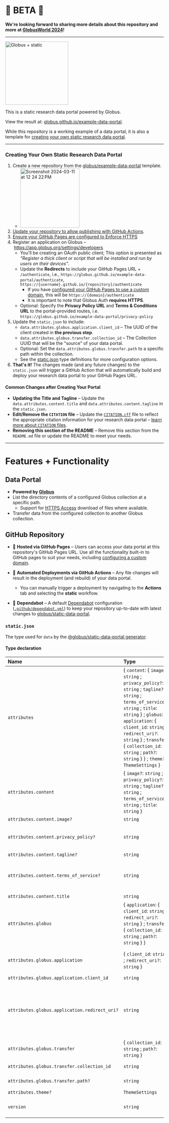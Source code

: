 # 🧪 BETA 🧪

**We're looking forward to sharing more details about this repository and more at [GlobusWorld 2024](https://www.globusworld.org/)!**

----

<img src="https://github.com/globus/example-data-portal/assets/694253/29723bc0-d692-47d5-bdc3-2625d3712cf3" height="200px" alt="Globus + static" />

This is a static research data portal powered by Globus.

View the result at: [globus.github.io/example-data-portal](https://globus.github.io/example-data-portal).

While this repository is a working example of a data portal, it is also a template for [creating your own static research data portal](#creating-your-own-static-research-data-portal).

----

### Creating Your Own Static Research Data Portal

1. Create a new repository from the [globus/example-data-portal](https://github.com/globus/example-data-portal) template.
   * <img width="188" alt="Screenshot 2024-03-11 at 12 24 22 PM" src="https://github.com/globus/example-data-portal/assets/694253/abffa5a5-86c8-47d9-be4b-f249d34505ab">
1. [Update your repository to allow publishing with GitHub Actions](https://docs.github.com/en/pages/getting-started-with-github-pages/configuring-a-publishing-source-for-your-github-pages-site#publishing-with-a-custom-github-actions-workflow).
1. [Ensure your GitHub Pages are configured to Enforce HTTPS](https://docs.github.com/en/pages/getting-started-with-github-pages/securing-your-github-pages-site-with-https)
1. Register an application on Globus – https://app.globus.org/settings/developers
   * You'll be creating an OAuth public client; This option is presented as _"Register a thick client or script that will be installed and run by users on their devices"_.
   * Update the **Redirects** to include your GitHub Pages URL + `/authenticate`, i.e., `https://globus.github.io/example-data-portal/authenticate`, `https://{username}.github.io/{repository}/authenticate`
     * If you have [configured your GitHub Pages to use a custom domain](https://docs.github.com/en/pages/configuring-a-custom-domain-for-your-github-pages-site/managing-a-custom-domain-for-your-github-pages-site), this will be `https://{domain}/authenticate`
     * It is important to note that Globus Auth **requires HTTPS**.
   * Optional: Specify the **Privacy Policy URL** and **Terms & Conditions URL** to the portal-provided routes, i.e. `https://globus.github.io/example-data-portal/privacy-policy`
1. Update the `static.json` to include:
   * `data.attributes.globus.application.client_id` – The UUID of the client created in **the previous step**.
   * `data.attributes.globus.transfer.collection_id` – The Collection UUID that will be the "source" of your data portal.
   * Optional: Set the `data.attributes.globus.transfer.path` to a specific path within the collection.
   * See the [static.json](#staticjson) type definitions for more configuration options.
1. **That's it!** The changes made (and any future changes) to the `static.json` will trigger a GitHub Action that will automatically build and deploy your research data portal to your GitHub Pages URL.


#### Common Changes after Creating Your Portal

- **Updating the Title and Tagline** – Update the `data.attributes.content.title` and `data.attributes.content.tagline` in the `static.json`.
- **Edit/Remove the `CITATION` file** – Update the [`CITATION.cff`](CITATION.cff) file to reflect the appropriate citation information for your research data portal – [learn more about `CITATION` files](https://docs.github.com/en/repositories/managing-your-repositorys-settings-and-features/customizing-your-repository/about-citation-files).
- **Removing this section of the README** – Remove this section from the `README.md` file or update the README to meet your needs.

----

# Features + Functionality

## Data Portal

- **Powered by [Globus](https://www.globus.org/)**
- List the directory contents of a configured Globus collection at a specific path.
  - Support for [HTTPS Access](https://docs.globus.org/globus-connect-server/v5.4/https-access-collections/) download of files where available.
- Transfer data from the configured collection to another Globus collection.

## GitHub Repository

- 📄 **Hosted via GitHub Pages** – Users can access your data portal at this repository's GitHub Pages URL. Use all the functionality built-in to GitHub pages to suit your needs, including [configuring a custom domain](https://docs.github.com/en/pages/configuring-a-custom-domain-for-your-github-pages-site/about-custom-domains-and-github-pages).

- 🚀 **Automated Deployments via GitHub Actions** – Any file changes will result in the deployment (and rebuild) of your data portal.
   - You can manually trigger a deployment by navigating to the **Actions** tab and selecting the **static** workflow.
   
- 🤖 **Dependabot** – A default [Dependabot](https://docs.github.com/en/code-security/dependabot) configuration ([`.github/dependabot.yml`](.github/dependabot.yml)) to keep your repository up-to-date with latest changes to [globus/static-data-portal](https://github.com/globus/static-data-portal).

### `static.json`

The type used for `data` by the [@globus/static-data-portal generator](https://github.com/globus/static-data-portal).

#### Type declaration

| Name | Type | Description |
| :------ | :------ | :------ |
| `attributes` | \{ `content`: \{ `image?`: `string` ; `privacy_policy?`: `string` ; `tagline?`: `string` ; `terms_of_service?`: `string` ; `title`: `string`  } ; `globus`: \{ `application`: \{ `client_id`: `string` ; `redirect_uri?`: `string`  } ; `transfer`: \{ `collection_id`: `string` ; `path?`: `string`  }  } ; `theme?`: `ThemeSettings`  } | - |
| `attributes.content` | \{ `image?`: `string` ; `privacy_policy?`: `string` ; `tagline?`: `string` ; `terms_of_service?`: `string` ; `title`: `string`  } | - |
| `attributes.content.image?` | `string` | The URL of the portal's header image. |
| `attributes.content.privacy_policy?` | `string` | A privacy policy to be rendered at `/privacy-policy`. This is especially useful for associating the published URL with your registered Globus Auth application. |
| `attributes.content.tagline?` | `string` | - |
| `attributes.content.terms_of_service?` | `string` | Terms and conditions to be rendered at `/terms-and-conditions`. This is especially useful for associating the published URL with your registered Globus Auth application. |
| `attributes.content.title` | `string` | The title of the research data portal. |
| `attributes.globus` | \{ `application`: \{ `client_id`: `string` ; `redirect_uri?`: `string`  } ; `transfer`: \{ `collection_id`: `string` ; `path?`: `string`  }  } | - |
| `attributes.globus.application` | \{ `client_id`: `string` ; `redirect_uri?`: `string`  } | Information about your registered Globus Auth Application (Client) **`See`** https://docs.globus.org/api/auth/developer-guide/#developing-apps |
| `attributes.globus.application.client_id` | `string` | The UUID of the client application. |
| `attributes.globus.application.redirect_uri?` | `string` | The redirect URI for the Globus Auth login page to complete the OAuth2 flow. The portal will make a reasonable effort to determine this URI, but this field is provided as a fallback. To use the portal's built-in authorization handling, redirects should be sent to `/authenticate` on the host. **`Example`** ```ts "https://example.com/data-portal/authenticate" ``` |
| `attributes.globus.transfer` | \{ `collection_id`: `string` ; `path?`: `string`  } | Configuration for Transfer-related functionality in the portal. |
| `attributes.globus.transfer.collection_id` | `string` | The UUID of the Globus collection to list and transfer files from. |
| `attributes.globus.transfer.path?` | `string` | The path on the collection to list and transfer files from. |
| `attributes.theme?` | `ThemeSettings` | - |
| `version` | `string` | The version of the `data` object, which is used to determine how the generator will render its `attributes`. **`Example`** ```ts "1.0.0" ``` |
